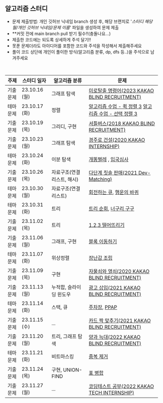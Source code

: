 ## 알고리즘 스터디

- 문제 제출방법: 개인 깃허브 닉네임 branch 생성 후, 해당 브랜치로 '_스터디 해당 월/개인 깃허브 닉네임/문제 이름_' 파일을 생성하여 문제 제출
- \*\*커밋 전에 main branch pull 받기 필수!!(충돌나요...)
- 제출한 코드에는 되도록 상세하게 주석 달기!!
- 못푼 문제더라도 아이디어를 포함한 코드와 주석을 작성해서 제출해주세요
- 풀이 코드 상단에 개인이 풀이한 방식(알고리즘 분류, dp, dfs 등..)을 주석으로 남겨주세요

<br>

| 주제     | 스터디 일자   | 알고리즘 분류              | 문제                                                                                                                                    |
| -------- | ------------- | -------------------------- | --------------------------------------------------------------------------------------------------------------------------------------- |
| 기출문제 | 23.10.16 (월) | 그래프 탐색                | [미로탈출 명령어(2023 KAKAO BLIND RECRUITMENT)](https://school.programmers.co.kr/learn/courses/30/lessons/150365)                       |
| 테마문제 | 23.10.17 (화) | 정렬                       | [알고리즘 수업 - 퀵 정렬 3](https://www.acmicpc.net/problem/24092) [알고리즘 수업 - 선택 정렬 3](https://www.acmicpc.net/problem/23883) |
| 기출문제 | 23.10.19 (목) | 그리디, 구현               | [셔틀버스(2018 KAKAO BLIND RECRUITMENT)](https://school.programmers.co.kr/learn/courses/30/lessons/17678)                               |
| 기출문제 | 23.10.23 (월) | 그래프 탐색                | [경주로 건설(2020 KAKAO INTERNSHIP)](https://school.programmers.co.kr/learn/courses/30/lessons/67259)                                   |
| 테마문제 | 23.10.24 (화) | 이분 탐색                  | [개똥벌레](https://www.acmicpc.net/problem/3020) , [입국심사](https://school.programmers.co.kr/learn/courses/30/lessons/43238)          |
| 기출문제 | 23.10.26 (목) | 자료구조(연결리스트, 해시) | [다단계 칫솔 판매(2021 Dev-Matching)](https://school.programmers.co.kr/learn/courses/30/lessons/77486)                                  |
| 테마문제 | 23.10.30 (월) | 자료구조(연결리스트) | [회전하는 큐](https://www.acmicpc.net/problem/1021), [행운의 바퀴](https://www.acmicpc.net/problem/2840) |
| 테마문제 | 23.10.31 (화) | 트리 |[트리 순회](https://www.acmicpc.net/problem/1991), [너구리 구구](https://www.acmicpc.net/problem/18126) |
| 기출문제 | 23.11.02 (목) | 트리 | [1,2,3 떨어뜨리기](https://school.programmers.co.kr/learn/courses/30/lessons/150364) |
| 기출문제 | 23.11.06 (월) | 그래프, 구현 | [블록 이동하기](https://school.programmers.co.kr/learn/courses/30/lessons/60063)
| 테마문제 | 23.11.07 (화) | 위상정렬 | [장난감 조립](https://www.acmicpc.net/problem/2637)
| 기출문제 | 23.11.09 (목) | 구현 | [자물쇠와 열쇠(2020 KAKAO BLIND RECRUITMENT)](https://school.programmers.co.kr/learn/courses/30/lessons/60059)
| 기출문제 | 23.11.13 (월) | 누적합, 슬라이딩 윈도우 | [광고 삽입(2021 KAKAO BLIND RECRUITMENT)](https://school.programmers.co.kr/learn/courses/30/lessons/72414)
| 테마문제 | 23.11.14 (화) | 스택, 큐 | [주차장](https://www.acmicpc.net/problem/5464), [PPAP](https://www.acmicpc.net/problem/16120)
| 기출문제 | 23.11.15 (수) | ... | [카드 짝 맞추기(2021 KAKAO BLIND RECRUITMENT)](https://school.programmers.co.kr/learn/courses/30/lessons/72415)
| 기출문제 | 23.11.20 (월) | 트리, 그래프 탐색 | [양과 늑대(2022 KAKAO BLIND RECRUITMENT)](https://school.programmers.co.kr/learn/courses/30/lessons/92343) |
| 테마문제 | 23.11.21 (화) | 비트마스킹 | [중복 제거](https://www.acmicpc.net/problem/13701) |
| 기출문제 | 23.11.24 (목) | 구현, UNION-FIND | [표 병합](https://school.programmers.co.kr/learn/courses/30/lessons/150366) |
| 기출문제 | 23.11.27 (월) | ... | [코딩테스트 공부(2022 KAKAO TECH INTERNSHIP)](https://school.programmers.co.kr/learn/courses/30/lessons/118668) |
